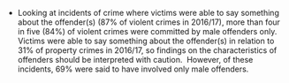* Looking at incidents of crime where victims were able to say something about the offender(s) (87% of violent crimes in 2016/17), more than four in five (84%) of violent crimes were committed by male offenders only. Victims were able to say something about the offender(s) in relation to 31% of property crimes in 2016/17, so findings on the characteristics of offenders should be interpreted with caution.  However, of these incidents, 69% were said to have involved only male offenders.
